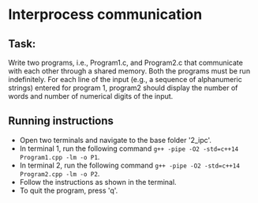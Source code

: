 # Interprocess communication

## Task: 
Write two programs, i.e., Program1.c, and Program2.c that communicate with each other through a shared memory. Both the programs must be run indefinitely. For each line of the input (e.g., a sequence of alphanumeric strings) entered for program 1, program2 should display the number of words and number of numerical digits of the input.

## Running instructions
* Open two terminals and navigate to the base folder '2_ipc'.
* In terminal 1, run the following command ```g++ -pipe -O2 -std=c++14 Program1.cpp -lm -o P1```.
* In terminal 2, run the following command ```g++ -pipe -O2 -std=c++14 Program2.cpp -lm -o P2```.
* Follow the instructions as shown in the terminal.
* To quit the program, press 'q'.